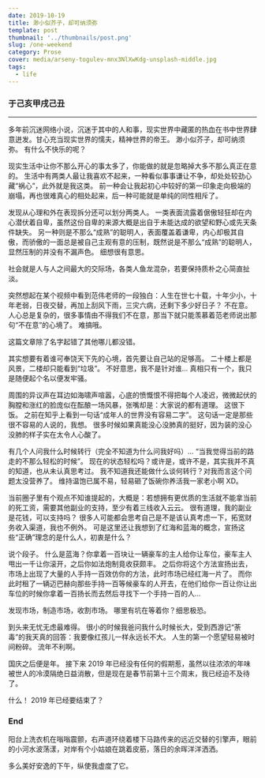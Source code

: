 ```yaml
---
date: 2019-10-19
title: 渺小似芥子，却可纳须弥
template: post
thumbnail: '../thumbnails/post.png'
slug: /one-weekend
category: Prose
cover: media/arseny-togulev-mnx3NlXwKdg-unsplash-middle.jpg
tags:
  - life
---
```


### 于己亥甲戌己丑

---

多年前沉迷网络小说，沉迷于其中的人和事，现实世界中藏匿的热血在书中世界肆意迸发。甘心充当现实世界的懦夫，精神世界的帝王。
渺小似芥子，却可纳须弥。
有什么不快乐的呢？

现实生活中让你不那么开心的事太多了，你能做的就是忽略掉大多不那么真正在意的。
生活中有两类人最让我喜欢不起来，一种看似事事谦让不争，却处处较劲心藏“祸心”，此外就是我这类。
前一种会让我起初心中较好的第一印象走向极端的崩塌，再也很难真心的相处起来，后一种可能就是单纯的同性相斥了。

发现从心理和外在表现拆分还可以划分两类人。
一类表面流露着倨傲轻狂却在内心潜伏着自卑，虽然这份自卑的来源大概是出自于未能达成的欲望和野心或先天条件缺失。
另一种则是不那么“成熟”的聪明人，表面覆盖着谦卑，内心却极其自傲，而骄傲的一面总是被自己主观有意的压制，既然说是不那么“成熟”的聪明人，显然压制的并没有不漏声色。
细想很有意思。

社会就是人与人之间最大的交际场，各类人鱼龙混杂，若要保持质朴之心简直扯淡。

突然想起在某个视频中看到范伟老师的一段独白：人生在世七十载，十年少小，十年老弱，日夜交替，再加上刮风下雨，三灾六病，还剩下多少好日子？
不在意。
人心总是复杂的，很多事情由不得我们不在意，那当下就只能羡慕着范老师说出那句“不在意”的心境了。
难搞哦。

这篇文章除了名字起错了其他哪儿都没错。

其实想要有着谁可奉饶天下先的心境，首先要让自己站的足够高。
二十楼上都是风景，二楼却只能看到“垃圾”。
不好意思，我不是针对谁...
真相只有一个，我只是随便起个名以便发牢骚。

周围的异议声在耳边如海啸声喧嚣，心底的愤慨恨不得把每个人凌迟，微微起伏的胸膛和涨红的脸庞似在酝酿一场风暴，张嘴却是：大家说的都有道理。
这很下饭。
之前在知乎上看到一句话“成年人的世界没有容易二字”。
这句话一定是那些很不容易的人说的，我想。
很多时候如果真能没心没肺真的挺好，因为装的没心没肺的样子实在太令人心酸了。

有几个人问我什么时候转行（完全不知道为什么问我好吗）...
“当我觉得当前的路走的不那么轻松的时候”。
现在的状态轻松吗？或许是，或许不是，其实我并不真的知道，也从未认真思考过。
我不知道我还能做什么谈何转行？对我而言这个问题太没营养了。
维持温饱已属不易，轻易砸了饭碗你养活我一家老小啊 XD。

当前圈子里有个观点不知谁提起的，大概是：若想拥有更优质的生活就不能拿当前的死工资，需要其他副业的支持，至少有着三线收入云云。
很有道理，我的副业是花钱，可以支持吗？
很多人可能都会思考自己是不是该认真考虑一下，拓宽财务收入渠道，我也不例外。
可是这里还让我想到了红海和蓝海的概念，宣扬这些“正确”理念的是什么人，初衷是什么？

说个段子。
什么是蓝海？你拿着一百块让一辆豪车的主人给你让车位，豪车主人甩出一千让你滚开，之后你如法炮制竟收获颇丰。
之后你将这个方法宣扬出去，市场上出现了大量的人手持一百效仿你的方法，此时市场已经红海一片了。
而你此时租了一辆迈巴赫向那些手持一百等候豪车的人开去，在他们给你一百让你让出车位的时候你拿着一百扬长而去然后寻找下一个手持一百的人...

发现市场，制造市场，收割市场。
哪里有坑在等着你？细思极恐。

到头来无忧无虑最难得。
很小的时候我爸问我什么时候长大，受到西游记“荼毒”的我天真的回答：我要像红孩儿一样永远长不大。
人生的第一个愿望轻易被时间粉碎。
流年不利啊。

国庆之后便是年。
接下来 2019 年已经没有任何的假期惹，虽然以往浓浓的年味被世人的冷漠隔绝日益消散，但是现在是春节前第十三个周末，我已经迫不及待了。

什么！
2019 年已经要结束了？

### End

阳台上洗衣机在嗡嗡震颤，右声道环绕着楼下马路传来的远近交替的引擎声，眼前的小河水波荡漾，对岸有个小姑娘在跳着皮筋，落日的余晖洋洋洒洒。

多么美好安逸的下午，纵使我虚度了它。
